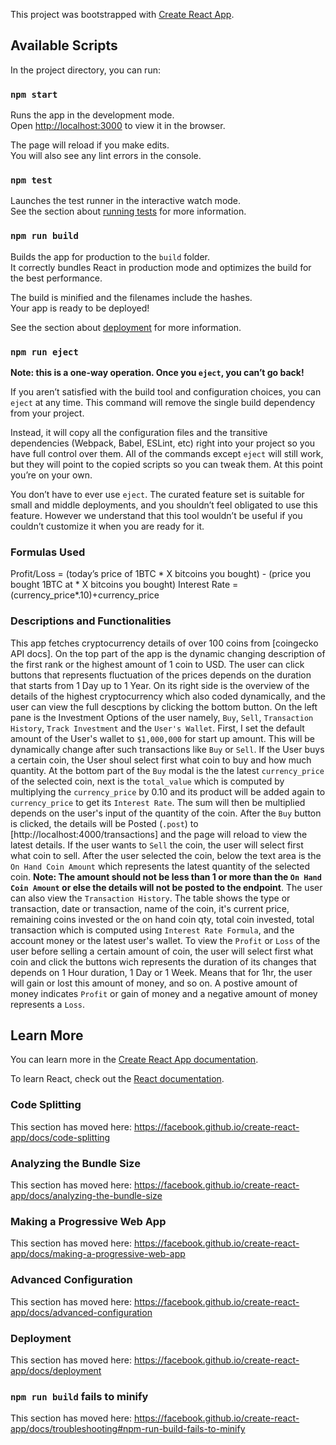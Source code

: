 This project was bootstrapped with [Create React App](https://github.com/facebook/create-react-app).

## Available Scripts

In the project directory, you can run:

### `npm start`

Runs the app in the development mode.<br />
Open [http://localhost:3000](http://localhost:3000) to view it in the browser.

The page will reload if you make edits.<br />
You will also see any lint errors in the console.

### `npm test`

Launches the test runner in the interactive watch mode.<br />
See the section about [running tests](https://facebook.github.io/create-react-app/docs/running-tests) for more information.

### `npm run build`

Builds the app for production to the `build` folder.<br />
It correctly bundles React in production mode and optimizes the build for the best performance.

The build is minified and the filenames include the hashes.<br />
Your app is ready to be deployed!

See the section about [deployment](https://facebook.github.io/create-react-app/docs/deployment) for more information.

### `npm run eject`

**Note: this is a one-way operation. Once you `eject`, you can’t go back!**

If you aren’t satisfied with the build tool and configuration choices, you can `eject` at any time. This command will remove the single build dependency from your project.

Instead, it will copy all the configuration files and the transitive dependencies (Webpack, Babel, ESLint, etc) right into your project so you have full control over them. All of the commands except `eject` will still work, but they will point to the copied scripts so you can tweak them. At this point you’re on your own.

You don’t have to ever use `eject`. The curated feature set is suitable for small and middle deployments, and you shouldn’t feel obligated to use this feature. However we understand that this tool wouldn’t be useful if you couldn’t customize it when you are ready for it.

### Formulas Used

Profit/Loss =  (today’s price of 1BTC * X bitcoins you bought) - (price you bought 1BTC at * X bitcoins you bought)
Interest Rate = (currency_price*.10)+currency_price

### Descriptions and Functionalities

This app fetches cryptocurrency details of over 100 coins from [coingecko API docs]. On the top part of the app is the dynamic changing description of the first rank or the highest amount of 1 coin to USD. The user can click buttons that represents fluctuation of the prices depends on the duration that starts from 1 Day up to 1 Year. On its right side is the overview of the details of the highest cryptocurrency which also coded dynamically, and the user can view the full descptions by clicking the bottom button. On the left pane is the Investment Options of the user namely, `Buy`, `Sell`, `Transaction History`, `Track Investment` and the `User's Wallet`. First, I set the default amount of the User's wallet to `$1,000,000` for start up amount. This will be dynamically change after such transactions like `Buy` or `Sell`. If the User buys a certain coin, the User shoul select first what coin to buy and how much quantity. At the bottom part of the `Buy` modal is the the latest `currency_price` of the selected coin, next is the `total_value` which is computed by multiplying the `currency_price` by 0.10 and its product will be added again to `currency_price` to get its `Interest Rate`. The sum will then be multiplied depends on the user's input of the quantity of the coin. After the `Buy` button is clicked, the details will be Posted (`.post`) to [http://localhost:4000/transactions] and the page will reload to view the latest details. If the user wants to `Sell` the coin, the user will select first what coin to sell. After the user selected the coin, below the text area is the `On Hand Coin Amount` which represents the latest quantity of the selected coin. **Note: The amount should not be less than 1 or more than the `On Hand Coin Amount` or else the details will not be posted to the endpoint**. The user can also view the `Transaction History`. The table shows the type or transaction, date or transaction, name of the coin, it's current price, remaining coins invested or the on hand coin qty, total coin invested, total transaction which is computed using `Interest Rate Formula`, and the account money or the latest user's wallet. To view the `Profit` or `Loss` of the user before selling a certain amount of coin, the user will select first what coin and click the buttons wich represents the duration of its changes that depends on 1 Hour duration, 1 Day or 1 Week. Means that for 1hr, the user will gain or lost this amount of money, and so on. A postive amount of money indicates `Profit` or gain of money and a negative amount of money represents a `Loss`.

## Learn More

You can learn more in the [Create React App documentation](https://facebook.github.io/create-react-app/docs/getting-started).

To learn React, check out the [React documentation](https://reactjs.org/).

### Code Splitting

This section has moved here: https://facebook.github.io/create-react-app/docs/code-splitting

### Analyzing the Bundle Size

This section has moved here: https://facebook.github.io/create-react-app/docs/analyzing-the-bundle-size

### Making a Progressive Web App

This section has moved here: https://facebook.github.io/create-react-app/docs/making-a-progressive-web-app

### Advanced Configuration

This section has moved here: https://facebook.github.io/create-react-app/docs/advanced-configuration

### Deployment

This section has moved here: https://facebook.github.io/create-react-app/docs/deployment

### `npm run build` fails to minify

This section has moved here: https://facebook.github.io/create-react-app/docs/troubleshooting#npm-run-build-fails-to-minify